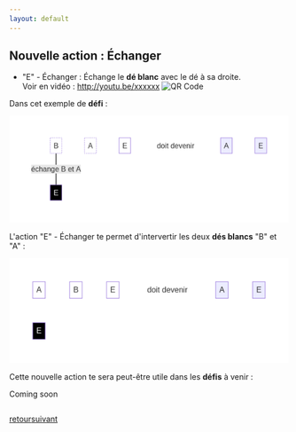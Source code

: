 ```yaml
---
layout: default
---
```


<div markdown="1">

## Nouvelle action : Échanger

* "E" - Échanger : Échange le **dé blanc** avec le dé à sa droite.  
    Voir en vidéo : http://youtu.be/xxxxxx ![QR Code](https://via.placeholder.com/50)  

Dans cet exemple de **défi** :

![](assets/e1.png)

L'action "E" - Échanger te permet d'intervertir les deux **dés blancs** "B" et "A" :

![](assets/e2.png)

</div>

<div markdown="1">

Cette nouvelle action te sera peut-être utile dans les **défis** à venir :

Coming soon

</div>

<div markdown="1" style="grid-column: 1 / -1; display: flex; justify-content: start">

[retour](./9)

[suivant](./11)

</div>
